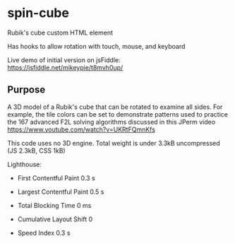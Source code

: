 # spin-cube

Rubik's cube custom HTML element

Has hooks to allow rotation with touch, mouse, and keyboard

Live demo of initial version on jsFiddle: https://jsfiddle.net/mikeypie/t8mvh0up/

## Purpose

A 3D model of a Rubik's cube that can be rotated to examine all sides. For example, the tile colors can be set to demonstrate patterns used to practice the 167 advanced F2L solving algorithms discussed in this JPerm video https://www.youtube.com/watch?v=UKRtFQmnKfs

This code uses no 3D engine. Total weight is under 3.3kB uncompressed (JS 2.3kB, CSS 1kB)

Lighthouse:

- First Contentful Paint 0.3 s

- Largest Contentful Paint 0.5 s

- Total Blocking Time 0 ms

- Cumulative Layout Shift 0

- Speed Index 0.3 s
